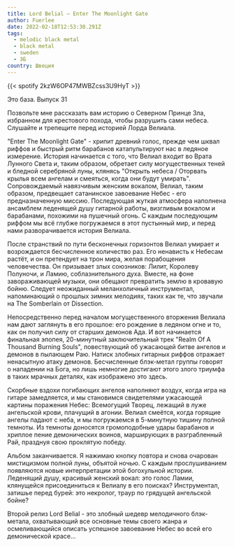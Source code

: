 ```yaml
---
title: Lord Belial — Enter The Moonlight Gate
author: Fuerlee
date: 2022-02-18T12:53:30.291Z
tags:
  - melodic black metal
  - black metal
  - sweden
  - ЭБ
country: Швеция
---
```

{{< spotify 2kzW6OP47MWBZcss3U9HyT >}}

Это база. Выпуск 31

Позвольте мне рассказать вам историю о Северном Принце Зла, избранном для крестового похода, чтобы разрушить сами небеса. Слушайте и трепещите перед историей Лорда Велиала.

"Enter The Moonlight Gate" - хрипит древний голос, прежде чем шквал риффов и быстрый ритм барабанов катапультируют нас в ледяное измерение. История начинается с того, что Велиал входит во Врата Лунного Света и, таким образом, обретает силу могущественных теней и бледной серебряной луны, клянясь "Открыть небеса / Оторвать крылья всем ангелам и смеяться, когда они будут умирать". Сопровождаемый навязчивым женским вокалом, Велиал, таким образом, предвещает сатанинское завоевание Небес - его предназначенную миссию. Последующая жуткая атмосфера наполнена ансамблем леденящей душу гитарной работы, визгливым вокалом и барабанами, похожими на пушечный огонь. С каждым последующим риффом мы всё глубже погружаемся в этот пустынный мир, и перед нами разворачивается история Велиала.

После странствий по пути бесконечных горизонтов Велиал умирает и возрождается бесчисленное количество раз. Его ненависть к Небесам растёт, и он претендует на трон мира, желая порабощения человечества. Он призывает злых союзников: Лилит, Королеву Полуночи, и Ламию, соблазнительного духа. Вместе, на фоне завораживающей музыки, они обещают превратить землю в кровавую бойню. Следует неожиданный меланхоличный инструментал, напоминающий о прошлых зимних мелодиях, таких как те, что звучали на The Somberlain от Dissection.

Непосредственно перед началом могущественного вторжения Велиала нам дают заглянуть в его прошлое: его рождение в ледяном огне и то, как он получил силу от старших демонов Ада. И вот начинается финальная эпопея, 20-минутный заключительный трек "Realm Of A Thousand Burning Souls", повествующий об ужасающей битве ангелов и демонов в пылающем Раю. Натиск злобных гитарных риффов отражает ненасытную атаку демонов.
Бесчисленные блэк-метал группы говорят о нападении на Бога, но лишь немногие достигают этого злого триумфа в таких мрачных деталях, как изображено это здесь.

Скорбные вздохи погибающих ангелов наполняют воздух, когда игра на гитаре замедляется, и мы становимся свидетелями ужасающей картины поражения Небес: Всемогущий Творец, лежащий в луже ангельской крови, плачущий в агонии. Велиал смеётся, когда горящие ангелы падают с неба, и мы погружаемся в 5-минутную тишину полной темноты. Из темноты доносятся громоподобные удары барабанов и хриплое пение демонических воинов, марширующих в разграбленный Рай, празднуя свою проклятую победу.

Альбом заканчивается. Я нажимаю кнопку повтора и снова очарован мистицизмом полной луны, объятой ночью. С каждым прослушиванием появляются новые интерпретации этой богохульной истории. Леденящий душу, красивый женский вокал: это голос Ламии, клянущейся присоединиться к Велиалу в его поисках? Инструментал, затишье перед бурей: это некролог, траур по грядущей ангельской бойне?

Второй релиз Lord Belial - это злобный шедевр мелодичного блэк-метала, охватывающий все основные темы своего жанра и осмеливающийся описать успешное завоевание Небес во всей его демонической красе...